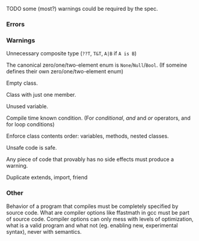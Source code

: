 TODO some (most?) warnings could be required by the spec.

### Errors

### Warnings
Unnecessary composite type (`??T`, `T&T`, `A|B` if `A is B`)

The canonical zero/one/two-element enum is `None`/`Null`/`Bool`. (If someine
defines their own zero/one/two-element enum)

Empty class.

Class with just one member.

Unused variable.

Compile time known condition. (For *conditional*, *and* and *or* operators, and
for loop conditions)

Enforce class contents order: variables, methods, nested classes.

Unsafe code is safe.

Any piece of code that provably has no side effects must produce a warning.

Duplicate extends, import, friend

### Other
Behavior of a program that compiles must be completely specified by source code.
What are compiler options like ffastmath in gcc must be part of source code.
Compiler options can only mess with levels of optimization, what is a valid program
and what not (eg. enabling new, experimental syntax), never with semantics.
